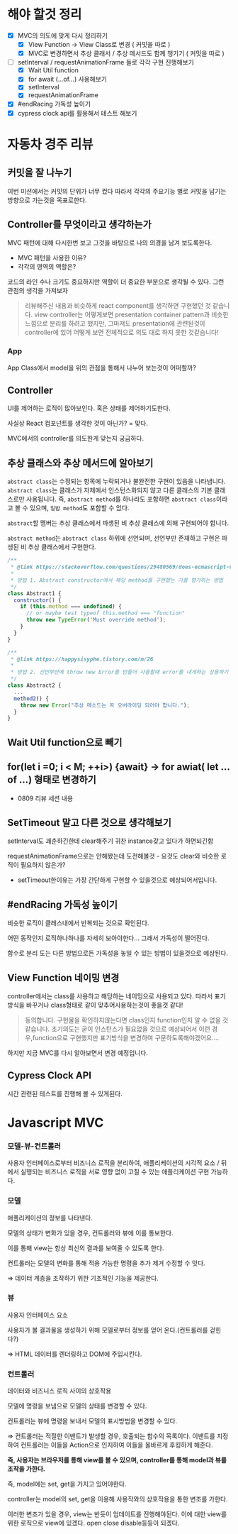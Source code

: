 # 해야 할것 정리

- [x] MVC의 의도에 맞게 다시 정리하기
  - [x] View Function -> View Class로 변경 ( 커밋을 따로 )
  - [x] MVC로 변경하면서 추상 클래서 / 추상 메서드도 함께 챙기기 ( 커밋을 따로 )
- [ ] setInterval / requestAnimationFrame 들로 각각 구현 진행해보기
  - [x] Wait Util function
  - [x] for await (...of...) 사용해보기
  - [x] setInterval
  - [x] requestAnimationFrame
- [x] #endRacing 가독성 높이기
- [x] cypress clock api를 활용해서 테스트 해보기

# 자동차 경주 리뷰

## 커밋을 잘 나누기

이번 미션에서는 커밋의 단위가 너무 컸다 따라서 각각의 주요기능 별로 커밋을 남기는 방향으로 가는것을 목표로한다.

## Controller를 무엇이라고 생각하는가

MVC 패턴에 대해 다시한번 보고 그것을 바탕으로 나의 의경을 남겨 보도록한다.

- MVC 패턴을 사용한 이유?
- 각각의 영역의 역할은?

코드의 라인 수나 크기도 중요하지만 역할이 더 중요한 부분으로 생각될 수 있다. 그런 관점의 생각을 가져보자

> 리뷰해주신 내용과 비슷하게 react component를 생각하면 구현했던 것 같습니다. view controller는 어떻게보면 presentation container pattern과 비슷한 느낌으로 분리를 하려고 했지만, 그마져도 presentation에 관련된것이 controller에 있어 어떻게 보면 전체적으로 의도 대로 하지 못한 것같습니다!

### App

App Class에서 model을 위의 관점을 통해서 나누어 보는것이 어떠할까?

## Controller

UI를 제어하는 로직이 많아보인다. 혹은 상태를 제어하기도한다.

사실상 React 컴포넌트를 생각한 것이 아닌가? = 맞다.

MVC에서의 controller를 의도한게 맞는지 궁금하다.

## 추상 클래스와 추상 메서드에 알아보기

`abstract class`는 수정되는 항목에 누락되거나 불완전한 구현이 있음을 나타냅니다. `abstract class`는 클래스가 자체에서 인스턴스화되지 않고 다른 클래스의 기본 클래스로만 사용됩니다.
즉, `abstract method`를 하나라도 포함하면 `abstract class`이라고 볼 수 있으며, `일밤 method`도 포함할 수 있다.

`abstract`할 멤버는 추상 클래스에서 파생된 비 추상 클래스에 의해 구현되어야 합니다.

`abstract method`는 `abstract class` 하위에 선언되며, 선언부만 존재하고 구현은 파생된 비 추상 클래스에서 구현한다.

```js
/**
 * @link https://stackoverflow.com/questions/29480569/does-ecmascript-6-have-a-convention-for-abstract-classes
 *
 * 방법 1. Abstract constructor에서 해당 method를 구현했는 가를 평가하는 방법
 */
class Abstract1 {
  constructor() {
    if (this.method === undefined) {
      // or maybe test typeof this.method === "function"
      throw new TypeError('Must override method');
    }
  }
}

/**
 * @link https://happysisyphe.tistory.com/m/26
 *
 * 방법 2. 선언부안에 throw new Error를 만들어 사용할때 error를 내게하는 상용하기 전까지 모르는 방법
 */
class Abstract2 {
  ...
  method2() {
    throw new Error("추상 메소드는 꼭 오버라이딩 되어야 합니다.");
  }
}
```

## Wait Util function으로 빼기

## for(let i =0; i < M; ++i>) {await} -> for awiat( let ... of ...) 형태로 변경하기

- 0809 리뷰 세션 내용

## SetTimeout 말고 다른 것으로 생각해보기

setInterval도 괘춘하긴한데 clear해주기 귀찬 instance갖고 있다가 하면되긴함

requestAnimationFrame으로는 안해봤는데 도전해볼것 - 요것도 clear와 비슷한 로직이 필요하지 않은가?

- setTimeout한이유는 가장 간단하게 구현할 수 있을것으로 예상되어서입니다.

## #endRacing 가독성 높이기

비슷한 로직이 클래스내에서 반복되는 것으로 확인된다.

어떤 동작인지 로직하나하나를 자세히 보아야한다… 그래서 가독성이 떨어진다.

함수로 분리 도는 다른 방법으로든 가독성을 놓일 수 있는 방법이 있을것으로 예상된다.

## View Function 네이밍 변경

controller에서는 class를 사용하고 해당하는 네이밍으로 사용되고 있다. 따라서 표기 방식을 바꾸거나 class형태로 같이 맞추어사용하는것이 좋을것 같다!

> 동의합니다. 구현물을 확인하지않는다면 class인지 function인지 알 수 없을 것같습니다. 초기의도는 굳이 인스턴스가 필요없을 것으로 예상되어서 이런 경우,function으로 구현했지만 표기방식을 변경하여 구문하도록해야겠어요….

하지만 지금 MVC를 다시 알아보면서 변경 예정입니다.

## Cypress Clock API

시간 관련된 테스트를 진행해 볼 수 있게된다.

# Javascript MVC

### 모델-뷰-컨트롤러

사용자 인터페이스로부터 비즈니스 로직을 분리하여, 애플리케이션의 시각적 요소 / 뒤에서 실행되는 비즈니스 로직을 서로 영향 없이 고칠 수 있는 애플리케이션 구현 가능하다.

### 모델

애플리케이션의 정보를 나타낸다.

모델의 상태가 변화가 있을 경우, 컨트롤러와 뷰에 이를 통보한다.

이를 통해 view는 항상 최신의 결과를 보여줄 수 있도록 한다.

컨트롤러는 모델의 변화를 통해 적용 가능한 명령을 추가 제거 수정할 수 잇다.

⇒ 데이터 계층을 조작하기 위한 기초적인 기능을 제공한다.

### 뷰

사용자 인터페이스 요소

사용자가 볼 결과물을 생성하기 위해 모델로부터 정보를 얻어 온다.(컨트롤러를 걷힌다?)

⇒ HTML 데이터를 렌더링하고 DOM에 주입시킨다.

### 컨트롤러

데이터와 비즈니스 로직 사이의 상호작용

모델에 명령을 보냄으로 모델의 상태를 변경할 수 있다.

컨트롤러는 뷰에 명령을 보내서 모델의 표시방법을 변경할 수 있다.

⇒ 컨트롤러는 적절한 이밴트가 발생할 경우, 호출되는 함수의 목록이다. 이밴트를 지정하여 컨트롤러는 이들을 Action으로 인지하여 이들을 올바르게 후킹하게 해준다.

**즉, 사용자는 브라우저를 통해 view를 볼 수 있으며, controller를 통해 model과 뷰를 조작을 가한다.**

즉, model에는 set, get을 가지고 있어야한다.

controller는 model의 set, get을 이용해 사용작와의 상호작용을 통한 변조를 가한다.

이러한 변조가 있을 경우, view는 반듯이 업데이트를 진행해야된다. 이에 대한 view를 위한 로직으로 view에 있겠다. open close disable등등이 되겠다.
